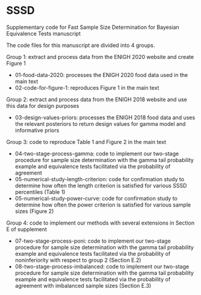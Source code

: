 # SSSD
Supplementary code for Fast Sample Size Determination for Bayesian Equivalence Tests manuscript

The code files for this manuscript are divided into 4 groups.

Group 1: extract and process data from the ENIGH 2020 website and create Figure 1
- 01-food-data-2020: processes the ENIGH 2020 food data used in the main text
- 02-code-for-figure-1: reproduces Figure 1 in the main text

Group 2: extract and process data from the ENIGH 2018 website and use this data for design purposes
- 03-design-values-priors: processes the ENIGH 2018 food data and uses the relevant posteriors
                           to return design values for gamma model and informative priors

Group 3: code to reproduce Table 1 and Figure 2 in the main text
- 04-two-stage-process-gamma: code to implement our two-stage procedure for sample size determination
	                      with the gamma tail probability example and equivalence tests facilitated
                              via the probability of agreement
- 05-numerical-study-length-criterion: code for confirmation study to determine how often the length
                                       criterion is satisfied for various SSSD percentiles (Table 1)
- 05-numerical-study-power-curve: code for confirmation study to determine how often the power
                                  criterion is satisfied for various sample sizes (Figure 2)

Group 4: code to implement our methods with several extensions in Section E of supplement
- 07-two-stage-process-poni: code to implement our two-stage procedure for sample size determination
	                     with the gamma tail probability example and equivalence tests facilitated
                             via the probability of noninferiority with respect to group 2 (Section E.2)
- 08-two-stage-process-imbalanced: code to implement our two-stage procedure for sample size determination
	                           with the gamma tail probability example and equivalence tests facilitated
                                   via the probability of agreement with imbalanced sample sizes (Section E.3)

